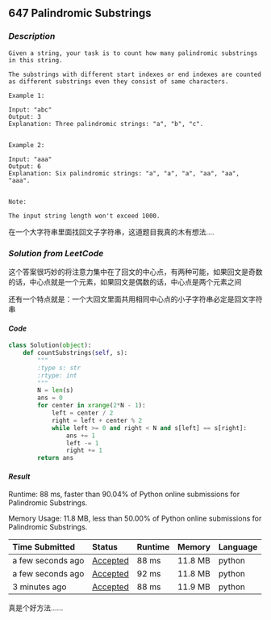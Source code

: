 ## 647 Palindromic Substrings

### *Description*

```
Given a string, your task is to count how many palindromic substrings in this string.

The substrings with different start indexes or end indexes are counted as different substrings even they consist of same characters.

Example 1:

Input: "abc"
Output: 3
Explanation: Three palindromic strings: "a", "b", "c".
 

Example 2:

Input: "aaa"
Output: 6
Explanation: Six palindromic strings: "a", "a", "a", "aa", "aa", "aaa".
 

Note:

The input string length won't exceed 1000.
```



在一个大字符串里面找回文子字符串，这道题目我真的木有想法....



### *Solution from LeetCode*

这个答案很巧妙的将注意力集中在了回文的中心点，有两种可能，如果回文是奇数的话，中心点就是一个元素，如果回文是偶数的话，中心点是两个元素之间

还有一个特点就是：一个大回文里面共用相同中心点的小子字符串必定是回文字符串

#### *Code*

```python
class Solution(object):
    def countSubstrings(self, s):
        """
        :type s: str
        :rtype: int
        """
        N = len(s)
        ans = 0
        for center in xrange(2*N - 1):
            left = center / 2
            right = left + center % 2
            while left >= 0 and right < N and s[left] == s[right]:
                ans += 1
                left -= 1
                right += 1
        return ans
```



#### *Result*

Runtime: 88 ms, faster than 90.04% of Python online submissions for Palindromic Substrings.

Memory Usage: 11.8 MB, less than 50.00% of Python online submissions for Palindromic Substrings.

| Time Submitted    | Status                                                       | Runtime | Memory  | Language |
| :---------------- | :----------------------------------------------------------- | :------ | :------ | :------- |
| a few seconds ago | [Accepted](https://leetcode.com/submissions/detail/303805727/) | 88 ms   | 11.8 MB | python   |
| a few seconds ago | [Accepted](https://leetcode.com/submissions/detail/303805719/) | 92 ms   | 11.8 MB | python   |
| 3 minutes ago     | [Accepted](https://leetcode.com/submissions/detail/303805338/) | 88 ms   | 11.9 MB | python   |



真是个好方法......